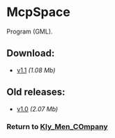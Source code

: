# McpSpace

Program (GML).

## Download:

- [v1.1](http://klimaleksus.narod.ru/Files/4/mc.rar) _(1.08 Mb)_

## Old releases:

- [v1.0](http://klimaleksus.narod.ru/Files/C/External_12.rar) _(2.07 Mb)_

### Return to [Kly_Men_COmpany](https://github.com/aleksusklim/Kly_Men_COmpany "GitHub: aleksusklim/Kly_Men_COmpany")
